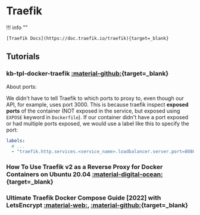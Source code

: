 # Traefik

!!! info ""

    [Traefik Docs](https://doc.traefik.io/traefik){target=_blank}

## Tutorials

### kb-tpl-docker-traefik [:material-github:](https://github.com/tmssd/kb-tpl-docker-traefik){target=_blank}

About ports:

We didn't have to tell Traefik to which ports to proxy to, even though our API, for example, uses port 3000. This is because traefik inspect **exposed ports** of the container (NOT exposed in the service, but exposed using `EXPOSE` keyword in `Dockerfile`). If our container didn't have a port exposed or had multiple ports exposed, we would use a label like this to specify the port:

```yaml title="docker-compose.yml"
labels:
  # ...
  - "traefik.http.services.<service_name>.loadbalancer.server.port=8080" # 8080 is the port we proxy to
```

### How To Use Traefik v2 as a Reverse Proxy for Docker Containers on Ubuntu 20.04 [:material-digital-ocean:](https://www.digitalocean.com/community/tutorials/how-to-use-traefik-v2-as-a-reverse-proxy-for-docker-containers-on-ubuntu-20-04){target=_blank}

### Ultimate Traefik Docker Compose Guide [2022] with LetsEncrypt [:material-web:](https://www.smarthomebeginner.com/traefik-docker-compose-guide-2022/),     [:material-github:](https://github.com/htpcBeginner/docker-traefik){target=_blank}
